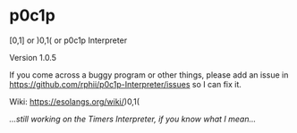 # p0c1p

\[0,1\] or )0,1( or p0c1p Interpreter

Version 1.0.5

If you come across a buggy program or other things, please add an issue in https://github.com/rphii/p0c1p-Interpreter/issues so I can fix it.

Wiki: https://esolangs.org/wiki/)0,1(

_...still working on the Timers Interpreter, if you know what I mean..._
